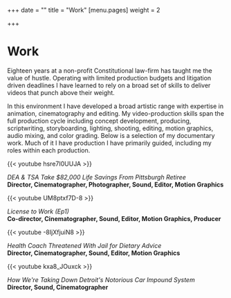 +++
date = ""
title = "Work"
[menu.pages]
weight = 2

+++
# Work

Eighteen years at a non-profit Constitutional law-firm has taught me the value of hustle. Operating with limited production budgets and litigation driven deadlines I have learned to rely on a broad set of skills to deliver videos that punch above their weight.

In this environment I have developed a broad artistic range with expertise in animation, cinematography and editing. My video-production skills span the full production cycle including concept development, producing, scriptwriting, storyboarding, lighting, shooting, editing, motion graphics, audio mixing, and color grading. Below is a selection of my documentary work. Much of it I have production I have primarily guided, including my roles within each production.

   
{{< youtube hsre7I0UUJA >}}

_DEA & TSA Take $82,000 Life Savings From Pittsburgh Retiree_  
**Director, Cinematographer, Photographer, Sound, Editor, Motion Graphics**

   
{{< youtube UM8ptxf7D-8 >}}

_License to Work (Ep1)_  
**Co-director, Cinematographer, Sound, Editor, Motion Graphics, Producer**

   
{{< youtube -8IjXfjuiN8 >}}

_Health Coach Threatened With Jail for Dietary Advice_  
**Director, Cinematographer, Sound, Editor, Motion Graphics**

   
{{< youtube kxa8_JOuxck >}}

_How We're Taking Down Detroit's Notorious Car Impound System_  
**Director, Sound, Cinematographer**